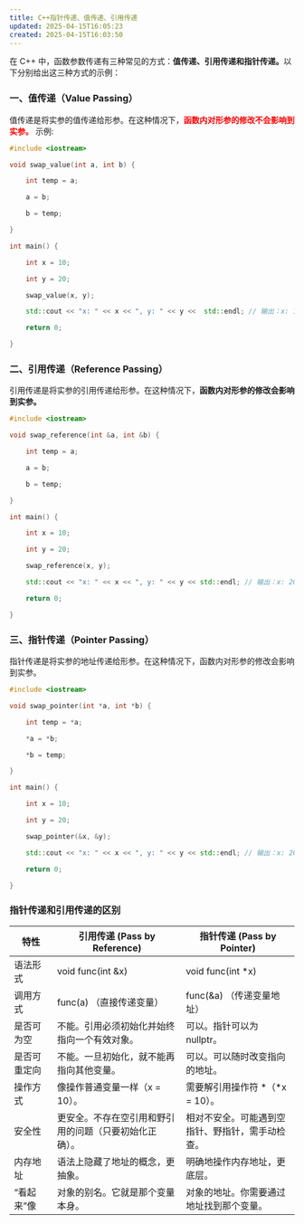 ```yaml
---
title: C++指针传递、值传递、引用传递
updated: 2025-04-15T16:05:23
created: 2025-04-15T16:03:50
---
```


在 C++ 中，函数参数传递有三种常见的方式：<b>值传递、引用传递和指针传递。</b>以下分别给出这三种方式的示例：
### 一、值传递（Value Passing）
值传递是将实参的值传递给形参。在这种情况下，<strong style="color:red">函数内对形参的修改不会影响到实参。</strong>
示例:
```c++
#include <iostream>

void swap_value(int a, int b) {

    int temp = a;

    a = b;

    b = temp;

}

int main() {

    int x = 10;

    int y = 20;

    swap_value(x, y);

    std::cout << "x: " << x << ", y: " << y <<  std::endl; // 输出：x: 10, y: 20

    return 0;

}
```
### 二、引用传递（Reference Passing）
引用传递是将实参的引用传递给形参。在这种情况下，<b>函数内对形参的修改会影响到实参。</b>
```c++
#include <iostream>

void swap_reference(int &a, int &b) {

    int temp = a;

    a = b;

    b = temp;

}

int main() {

    int x = 10;

    int y = 20;

    swap_reference(x, y);

    std::cout << "x: " << x << ", y: " << y << std::endl; // 输出：x: 20, y: 10

    return 0;

}
```
### 三、指针传递（Pointer Passing）
指针传递是将实参的地址传递给形参。在这种情况下，函数内对形参的修改会影响到实参。
```c++
#include <iostream>

void swap_pointer(int *a, int *b) {

    int temp = *a;

    *a = *b;

    *b = temp;

}

int main() {

    int x = 10;

    int y = 20;

    swap_pointer(&x, &y);

    std::cout << "x: " << x << ", y: " << y << std::endl; // 输出：x: 20, y: 10

    return 0;

}
```

### 指针传递和引用传递的区别
特性	|引用传递 (Pass by Reference)|	指针传递 (Pass by Pointer)|
|-------|---------------|-------------------|
语法形式|	void func(int &x)|	void func(int *x)
调用方式	|func(a) （直接传递变量）|	func(&a) （传递变量地址）
是否可为空|	不能。引用必须初始化并始终指向一个有效对象。|	可以。指针可以为 nullptr。
是否可重定向	|不能。一旦初始化，就不能再指向其他变量。|	可以。可以随时改变指向的地址。
操作方式	|像操作普通变量一样（x = 10）。|	需要解引用操作符 *（*x = 10）。
安全性	|更安全。不存在空引用和野引用的问题（只要初始化正确）。|	相对不安全。可能遇到空指针、野指针，需手动检查。
内存地址	|语法上隐藏了地址的概念，更抽象。|	明确地操作内存地址，更底层。
“看起来”像|	对象的别名。它就是那个变量本身。	|对象的地址。你需要通过地址找到那个变量。
